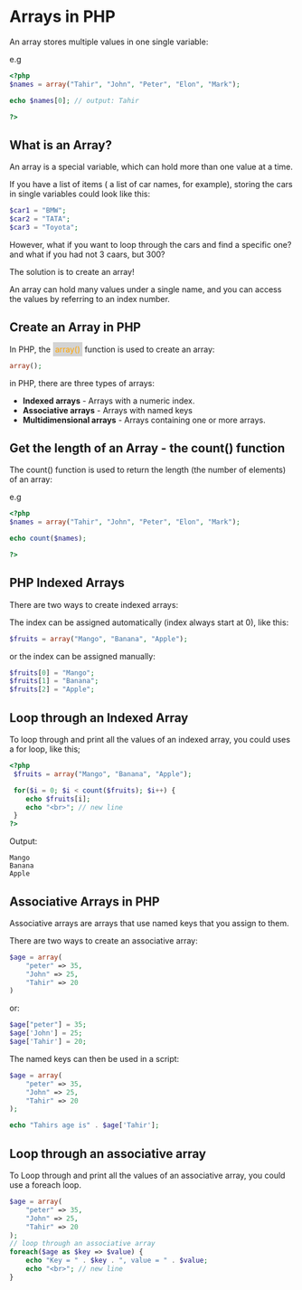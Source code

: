 # Arrays in PHP
An array stores multiple values in one single variable: 

e.g 
```php
<?php
$names = array("Tahir", "John", "Peter", "Elon", "Mark");

echo $names[0]; // output: Tahir

?>
```

## What is an Array?
An array is a special variable, which can hold more than one value at a time. 

If you have a list of items ( a list of car names, for example), storing the cars in single variables could look like this: 

```php
$car1 = "BMW";
$car2 = "TATA";
$car3 = "Toyota";

```
However, what if you want to loop through the cars and find a specific one? and what if you had not 3 caars, but 300?

The solution is to create an array!

An array can hold many values under a single name, and you can access the values by referring to an index number. 

## Create an Array in PHP
In PHP, the <span style="background-color: lightgrey; color: orange; padding: 4px; ">array()</span> function is used to create an array: 

```php
array();
```

in PHP, there are three types of arrays: 

 - <b>Indexed arrays</b> - Arrays with a numeric index.
 - <b>Associative arrays</b> - Arrays with named keys
 - <b>Multidimensional arrays</b> - Arrays containing one or more arrays.

## Get the length of an Array - the count() function
The count() function is used to return the length (the number of elements) of an array: 

e.g 
```php
<?php
$names = array("Tahir", "John", "Peter", "Elon", "Mark");

echo count($names);

?>
```

## PHP Indexed Arrays
There are two ways to create indexed arrays: 

The index can be assigned automatically (index always start at 0), like this: 

```php
$fruits = array("Mango", "Banana", "Apple");
```
or the index can be assigned manually: 

```php
$fruits[0] = "Mango";
$fruits[1] = "Banana";
$fruits[2] = "Apple";
```

## Loop through an Indexed Array
To loop through and print all the values of an indexed array, you could uses a for loop, like this;

```php
<?php
 $fruits = array("Mango", "Banana", "Apple");

 for($i = 0; $i < count($fruits); $i++) {
    echo $fruits[i];
    echo "<br>"; // new line
 }
?>
```
Output: 
```
Mango
Banana
Apple
```

## Associative Arrays in PHP
Associative arrays are arrays that use named keys that you assign to them. 

There are two ways to create an associative array: 
```php
$age = array(
    "peter" => 35,
    "John" => 25,
    "Tahir" => 20
)
```
or: 
```php
$age["peter"] = 35;
$age['John'] = 25;
$age['Tahir'] = 20;
```

The named keys can then be used in a script: 
```php
$age = array(
    "peter" => 35,
    "John" => 25,
    "Tahir" => 20
);

echo "Tahirs age is" . $age['Tahir'];
```

## Loop through an associative array
To Loop through and print all the values of an associative array, you could use a foreach loop.

```php
$age = array(
    "peter" => 35,
    "John" => 25,
    "Tahir" => 20
);
// loop through an associative array
foreach($age as $key => $value) {
    echo "Key = " . $key . ", value = " . $value;
    echo "<br>"; // new line
}
```


